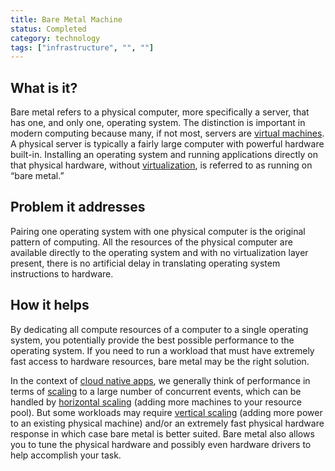 ```yaml
---
title: Bare Metal Machine
status: Completed
category: technology
tags: ["infrastructure", "", ""]
---
```


## What is it?

Bare metal refers to a physical computer, more specifically a server, that has one, and only one, operating system. 
The distinction is important in modern computing because many, if not most, servers are [virtual machines](/virtual-machine/). 
A physical server is typically a fairly large computer with powerful hardware built-in. 
Installing an operating system and running applications directly on that physical hardware, 
without [virtualization](/virtualization/), is referred to as running on “bare metal.”

## Problem it addresses

Pairing one operating system with one physical computer is the original pattern of computing. 
All the resources of the physical computer are available directly to the operating system and with no virtualization layer present, 
there is no artificial delay in translating operating system instructions to hardware.

## How it helps

By dedicating all compute resources of a computer to a single operating system, 
you potentially provide the best possible performance to the operating system. 
If you need to run a workload that must have extremely fast access to hardware resources, 
bare metal may be the right solution. 

In the context of [cloud native apps](/cloud-native-apps/), 
we generally think of performance in terms of [scaling](/scalability/) to a large number of concurrent events, 
which can be handled by [horizontal scaling](/horizontal-scaling/) (adding more machines to your resource pool). 
But some workloads may require [vertical scaling](/vertical-scaling/) (adding more power to an existing physical machine) 
and/or an extremely fast physical hardware response in which case bare metal is better suited. 
Bare metal also allows you to tune the physical hardware and possibly even hardware drivers to help accomplish your task.
